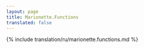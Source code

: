 ```yaml
---
layout: page
title: Marionette.Functions
translated: false
---
```


{% include translation/ru/marionette.functions.md %}